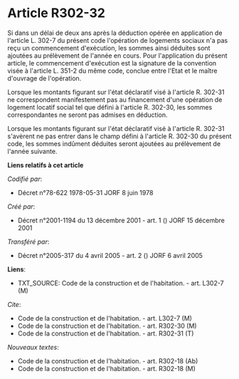 # Article R302-32

Si dans un délai de deux ans après la déduction opérée en application de l'article L. 302-7 du présent code l'opération de
logements sociaux n'a pas reçu un commencement d'exécution, les sommes ainsi déduites sont ajoutées au prélèvement de l'année
en cours. Pour l'application du présent article, le commencement d'exécution est la signature de la convention visée à
l'article L. 351-2 du même code, conclue entre l'Etat et le maître d'ouvrage de l'opération.

Lorsque les montants figurant sur l'état déclaratif visé à l'article R. 302-31 ne correspondent manifestement pas au
financement d'une opération de logement locatif social tel que défini à l'article R. 302-30, les sommes correspondantes ne
seront pas admises en déduction.

Lorsque les montants figurant sur l'état déclaratif visé à l'article R. 302-31 s'avèrent ne pas entrer dans le champ défini à
l'article R. 302-30 du présent code, les sommes indûment déduites seront ajoutées au prélèvement de l'année suivante.

**Liens relatifs à cet article**

_Codifié par_:

  - Décret n°78-622 1978-05-31 JORF 8 juin 1978

_Créé par_:

  - Décret n°2001-1194 du 13 décembre 2001 - art. 1 () JORF 15 décembre 2001

_Transféré par_:

  - Décret n°2005-317 du 4 avril 2005 - art. 2 () JORF 6 avril 2005

**Liens**:

  - TXT_SOURCE: Code de la construction et de l'habitation. - art. L302-7 (M)

_Cite_:

  - Code de la construction et de l'habitation. - art. L302-7 (M)
  - Code de la construction et de l'habitation. - art. R302-30 (M)
  - Code de la construction et de l'habitation. - art. R302-31 (T)

_Nouveaux textes_:

  - Code de la construction et de l'habitation. - art. R302-18 (Ab)
  - Code de la construction et de l'habitation. - art. R302-18 (M)
